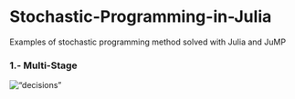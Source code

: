 # Stochastic-Programming-in-Julia
Examples of stochastic programming method solved with Julia and JuMP


### 1.- Multi-Stage

<img width=“964” alt=“decisions” src=“https://raw.githubusercontent.com/fisimon/Stochastic-Programming-in-Julia/main/Multi-Stage%20Optimization/decisions.png”>

